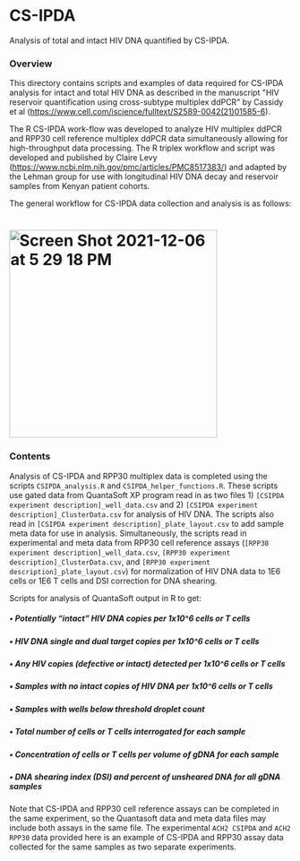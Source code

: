 # CS-IPDA
Analysis of total and intact HIV DNA quantified by CS-IPDA. 

### **Overview**
This directory contains scripts and examples of data required for CS-IPDA analysis for intact and total HIV DNA as described in the manuscript "HIV reservoir quantification using cross-subtype multiplex ddPCR" by Cassidy et al (https://www.cell.com/iscience/fulltext/S2589-0042(21)01585-6).   

The R CS-IPDA work-flow was developed to analyze HIV multiplex ddPCR and RPP30 cell reference multiplex ddPCR data simultaneously allowing for high-throughput data processing. The R triplex workflow and script was developed and published by Claire Levy (https://www.ncbi.nlm.nih.gov/pmc/articles/PMC8517383/) and adapted by the Lehman group for use with longitudinal HIV DNA decay and reservoir samples from Kenyan patient cohorts. 

The general workflow for CS-IPDA data collection and analysis is as follows: 
# <img width="371" alt="Screen Shot 2021-12-06 at 5 29 18 PM" src="https://user-images.githubusercontent.com/94940751/144949214-27444e56-d220-429d-9077-8fdc86e6d7fe.png">

### **Contents**
Analysis of CS-IPDA and RPP30 multiplex data is completed using the scripts `CSIPDA_analysis.R` and `CSIPDA_helper_functions.R`. These scripts use gated data from QuantaSoft XP program read in as two files 1) `[CSIPDA experiment description]_well_data.csv` and 2) `[CSIPDA experiment description]_ClusterData.csv` for analysis of HIV DNA. The scripts also read in `[CSIPDA experiment description]_plate_layout.csv` to add sample meta data for use in analysis. Simultaneously, the scripts read in experimental and meta data from RPP30 cell reference assays (`[RPP30 experiment description]_well_data.csv`, `[RPP30 experiment description]_ClusterData.csv`, and `[RPP30 experiment description]_plate_layout.csv`) for normalization of HIV DNA data to 1E6 cells or 1E6 T cells and DSI correction for DNA shearing. 


Scripts for analysis of QuantaSoft output in R to get: 
##### •	Potentially “intact” HIV DNA copies per 1x10^6  cells or T cells
##### •	HIV DNA single and dual target copies per 1x10^6  cells or T cells
##### •	Any HIV copies (defective or intact) detected per 1x10^6  cells or T cells
##### •	Samples with no intact copies of HIV DNA per 1x10^6  cells or T cells 
##### •	Samples with wells below threshold droplet count
##### •	Total number of cells or T cells interrogated for each sample
##### •	Concentration of cells or T cells per volume of gDNA for each sample
##### •	DNA shearing index (DSI) and percent of unsheared DNA for all gDNA samples



Note that CS-IPDA and RPP30 cell reference assays can be completed in the same experiment, so the Quantasoft data and meta data files may include both assays in the same file. The experimental `ACH2 CSIPDA` and `ACH2 RPP30` data provided here is an example of CS-IPDA and RPP30 assay data collected for the same samples as two separate experiments.  



